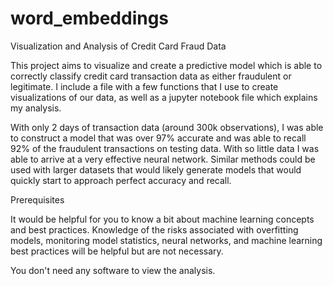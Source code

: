 # word_embeddings

Visualization and Analysis of Credit Card Fraud Data

This project aims to visualize and create a predictive model which is able to correctly classify credit card transaction data as either fraudulent or legitimate. I include a file with a few functions that I use to create visualizations of our data, as well as a jupyter notebook file which explains my analysis.

With only 2 days of transaction data (around 300k observations), I was able to construct a model that was over 97% accurate and was able to recall 92% of the fraudulent transactions on testing data. With so little data I was able to arrive at a very effective neural network. Similar methods could be used with larger datasets that would likely generate models that would quickly start to approach perfect accuracy and recall. 

Prerequisites

It would be helpful for you to know a bit about machine learning concepts and best practices. Knowledge of the risks associated with overfitting models, monitoring model statistics, neural networks, and machine learning best practices will be helpful but are not necessary. 

You don't need any software to view the analysis.
